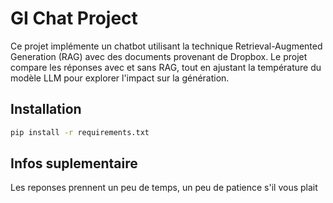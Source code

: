 # GI Chat Project

Ce projet implémente un chatbot utilisant la technique Retrieval-Augmented Generation (RAG) avec des documents provenant de Dropbox. Le projet compare les réponses avec et sans RAG, tout en ajustant la température du modèle LLM pour explorer l'impact sur la génération.

## Installation

```bash
pip install -r requirements.txt
```

## Infos suplementaire 

Les reponses prennent un peu de temps, un peu de patience s'il vous plait  